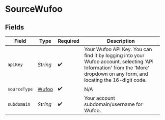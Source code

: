 # SourceWufoo


## Fields

| Field                                                                                                                                                                     | Type                                                                                                                                                                      | Required                                                                                                                                                                  | Description                                                                                                                                                               |
| ------------------------------------------------------------------------------------------------------------------------------------------------------------------------- | ------------------------------------------------------------------------------------------------------------------------------------------------------------------------- | ------------------------------------------------------------------------------------------------------------------------------------------------------------------------- | ------------------------------------------------------------------------------------------------------------------------------------------------------------------------- |
| `apiKey`                                                                                                                                                                  | *String*                                                                                                                                                                  | :heavy_check_mark:                                                                                                                                                        | Your Wufoo API Key. You can find it by logging into your Wufoo account, selecting 'API Information' from the 'More' dropdown on any form, and locating the 16-digit code. |
| `sourceType`                                                                                                                                                              | [Wufoo](../../models/shared/Wufoo.md)                                                                                                                                     | :heavy_check_mark:                                                                                                                                                        | N/A                                                                                                                                                                       |
| `subdomain`                                                                                                                                                               | *String*                                                                                                                                                                  | :heavy_check_mark:                                                                                                                                                        | Your account subdomain/username for Wufoo.                                                                                                                                |